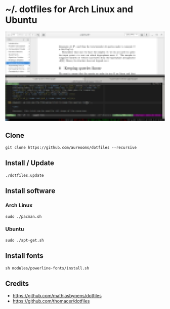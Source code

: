 # ~/. dotfiles for Arch Linux and Ubuntu

![screenshot](https://raw.githubusercontent.com/aureooms/dotfiles/master/files/screenshot.png)

## Clone

    git clone https://github.com/aureooms/dotfiles --recursive


## Install / Update

    ./dotfiles.update


## Install software

### Arch Linux

    sudo ./pacman.sh

### Ubuntu

    sudo ./apt-get.sh


## Install fonts

    sh modules/powerline-fonts/install.sh


## Credits

  - https://github.com/mathiasbynens/dotfiles
  - https://github.com/thomacer/dotfiles
